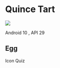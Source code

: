# Quince Tart

![](https://upload.wikimedia.org/wikipedia/commons/1/1e/Android_10_logo.svg)

Android 10 , API 29

## Egg

Icon Quiz
